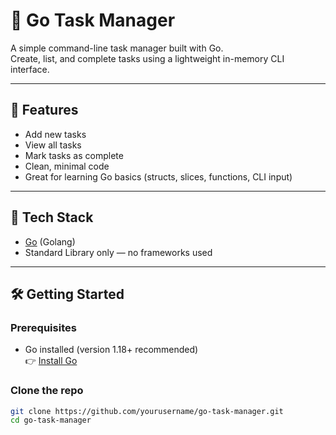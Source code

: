 # 📝 Go Task Manager

A simple command-line task manager built with Go.  
Create, list, and complete tasks using a lightweight in-memory CLI interface.

---

## 🚀 Features

- Add new tasks
- View all tasks
- Mark tasks as complete
- Clean, minimal code
- Great for learning Go basics (structs, slices, functions, CLI input)

---

## 🧱 Tech Stack

- [Go](https://golang.org/) (Golang)
- Standard Library only — no frameworks used

---

## 🛠️ Getting Started

### Prerequisites

- Go installed (version 1.18+ recommended)  
  👉 [Install Go](https://golang.org/doc/install)

### Clone the repo

```bash
git clone https://github.com/yourusername/go-task-manager.git
cd go-task-manager
